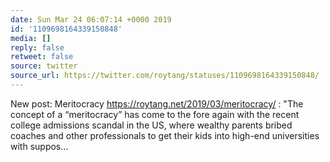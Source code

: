 ```yaml
---
date: Sun Mar 24 06:07:14 +0000 2019
id: '1109698164339150848'
media: []
reply: false
retweet: false
source: twitter
source_url: https://twitter.com/roytang/statuses/1109698164339150848/
---
```


New post: Meritocracy https://roytang.net/2019/03/meritocracy/ : "The concept of a “meritocracy” has come to the fore again with the recent college admissions scandal in the US, where wealthy parents bribed coaches and other professionals to get their kids into high-end universities with suppos…